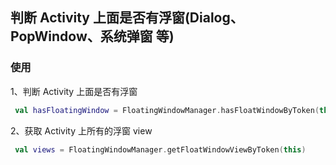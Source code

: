## 判断 Activity 上面是否有浮窗(Dialog、PopWindow、系统弹窗 等)


### 使用


1、判断 Activity 上面是否有浮窗

```kotlin
 val hasFloatingWindow = FloatingWindowManager.hasFloatWindowByToken(this)
```

2、获取 Activity 上所有的浮窗 view

```kotlin
 val views = FloatingWindowManager.getFloatWindowViewByToken(this)
```